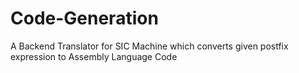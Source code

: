 # Code-Generation
A Backend Translator for SIC Machine which converts given postfix expression to Assembly Language Code
